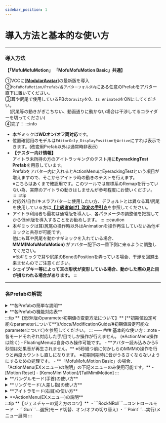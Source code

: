 ```yaml
---
sidebar_position: 1
---
```


# 導入方法と基本的な使い方  

----
### 導入方法
**【「MofuMofuMotion」 「MofuMofuMotion Basic」共通】**    

①VCCに[[**ModularAvatar**](https://modular-avatar.nadena.dev/ja)]の最新版を導入  
②```MofuMofuMotion/Prefab/各アバターフォルダ内```にある任意のPrefabをアバター直下に置いてください。  
③耳や尻尾で使用しているPBの```Gravity```を0、```Is Animated```をONにしてください。  
　(尻尾等の動きがぎこちない、動画通りに動かない場合は干渉してるコライダーを切ってください)  
④完了！
:::info
- 本ギミックは**WDオン/オフ両対応**です。
- 位置確認用のモデルは```EditorOnly_DisplayPositionをActive```にすれば表示できます。(改変用Prefab以外は通常時非表示)
- **【テスター向け情報】**  
    アイトラ未所持の方のアイトラッキングのテスト用に**EyerackingTest Prefab**を用意しています。  
    Prefabをアバター内に入れるとActionMenuにEyerackingTestという項目が増えますので、そこからアイトラ時の動きのテストを行えます。  
    ※こちらはあくまで確認用です。このツールでは座標系のRemapを行っていない為、実際のアイトラの動きはしませんが参考程度にお使いください。  
:::
:::tip
- 対応外/自作/キメラアバターに使用したい方、デフォルトとは異なる耳/尻尾を使用している方は[**【上級者向け】改変の手引き**](/docs/ModificationGuide)を参照してください。
- アイトラ利用者も最初は通常版を導入し、各パラメータの調整値を把握してから低bit版を導入することをお勧めします。
:::
:::caution
- 本ギミックは耳/尻尾の操作時以外はAnimationを操作再生していない為他ギミックと共存が可能です。  
    他にも耳や尻尾を動かすギミックを入れている場合、**MMM(MofuMofuMotion)** がアバター配下の一番下側に来るように調整してください。  
    ※他ギミックで耳や尻尾のBoneのPositionを弄っている場合、干渉を回避出来ませんのでご注意ください。
- **シェイプキー等によって耳の形状が変形している場合、動かした際の見た目が損なわれる場合があります。**
:::

----
### 各Prefabの解説
<details>
<summary>**各Prefabの簡単な説明**</summary>
- **01_MMM**
    - **24bit**
    - 通常版です。FloatingMenuでの操作とActionMenuでの操作が可能です。
    - デスクトップモードではActionMenuでの操作のみとなります。
    <br/>
- **02_MMM_SuperLite**
    - **5bit**
    - ActionMenuからの耳/尻尾操作、UIカラー変更機能、アイトラ可動域調整機能、もふもふ音設定を外した軽量版です。  
        耳/尻尾はFloatingMenuでの操作のみ可能となります。  
        (ActionメニューはLocalのアイトラモード設定を使用可能)  
    - 各調整値は一度試して値を覚えていればMA Parametersから初期値として設定可能です。(アップロード時のみ)  
    - **デスクトップモードは非対応となります。**
    <br/>
- **03_MMM_EyeModeOnly_2bit**
    - **2bit**
    - **SuperLite**をアイトラモード限定にしたバージョンです。
    <br/>
- **04_MMM_EyeModeOnly_0bit**
    - **0bit**
    - **04_MMM_EyeModeOnly_2bit**から、更にオンオフ機能、モード切替の保存機能を外したバージョンです。
    - **このPrefabのみメニュー非展開状態では待機状態のリングが表示されなくなっています。(常時表示されると視界の邪魔になるため)**
    - このPrefabのみデスクトップモードでもメニュー展開も行えますが操作はできません。
    <br/>
- **05_MMM_ActionMenuOnly**
    - **20bit**
    - **通常版**からFloatingMenu機能を外し、ActionMenuからの操作のみにしたバージョンです。
    - デスクトップ/VR対応です。
    - UIカラー変更は尻尾を触れ合った際のFlowerParticleに反映されます。
    <br/>
</details>

<details>
<summary>**各Prefabの機能対応表**</summary>

**【記号解説】**  
〇：VRC内で設定可能  
△：アップロード時のみ設定可能  
**【用語】**  
AM：ActionMenu  
FM：FloatingMenu  

|**機能**|**【MMM】<br/>通常版**|**【MMM】<br/>SuperLite**|**【MMM】<br/>EyeModeOnly_2bit**|**【MMM】<br/>EyeModeOnly_0bit**|**【MMM】<br/>ActionMenuOnly**|**【MMM_Basic】**|
|:---|:---:|:---:|:---:|:---:|:---:|:---:|  
|最大消費パラメーター数|24bit|5bit|2bit|0bit|20bit|32bit|  
|待機状態選択可能箇所|5箇所<br/>・右目<br/>・両腕<br/>・両人差し指|5箇所<br/>・右目<br/>・両腕<br/>・両人差し指|1箇所<br/>・右目|1箇所<br/>・右目|0箇所||  
|Motion Reset(固定解除)<br/>※AM操作時のみ|◯||||◯|◯|  
|けもみみ操作|◯||||◯|◯|  
|尻尾操作|◯||||◯|◯|  
|**【色変更】**<br/>ベース色変更(FM/パーティクル)|◯|△|△|△|◯||  
|**【色変更】**<br/>明度変更(FM/パーティクル)|◯|△|△|△|◯||  
|もふもふ音制御(Global)|◯|△|△|△|△||  
|もふもふ音制御(Local)|◯|◯|◯|◯|◯||  
|**【ビルド時のみ】**<br/>音符パーティクル制御|△|△|△|△|△||  
|**【アイトラ時のみ】**<br/>アイトラ可動域<br/>調整|◯|△|△|△|||  
|**【アイトラ時のみ】**<br/>サブメニュー押下<br/>時間調整|◯|◯|◯|△|||  
|**【アイトラ時のみ】 【Localのみ】**<br/>FMサイズ変更|〇|〇|〇|〇|||  
|**【アイトラ時のみ】 【Localのみ】**<br/>FM位置変更|〇|〇|〇|〇|||  
|**【アイトラ時のみ】 【Localのみ】**<br/>FM奥行き変更|〇|〇|〇|〇|||  
</details>
:::tip
**【低Bit版のparameter初期値の変更方法について】**  
[**初期値設定可能なparameterについて**](/docs/ModificationGuide/#初期値設定可能なparameterについて)を参照してください。
:::
----
### 基本的な使い方
:::note 
- 各モードそれぞれ対応した手/目でしか操作が行えません。 (※ActionMenu操作は除く) 
- FloatingMenuは自身のみ操作可能です。  
- **アバター読み込みから5秒間は効果音が再生されません。**  
    ※5秒経つ前に何かしらのMMMの操作を行うと再度カウントし直しになります。  
    ※初期同期時に音がうるさくならないようにするための処理です。  
- **「MofuMofuMotion Basic」の場合、「ActionMenu(EXメニュー)の説明」の下記メニューのみ使用可能です。**  
    - [Motion Reset]
    - [KemoMimiMotion]/[TailMimiMotion]
:::

<details>
<summary>**バングルモード(手首)の使い方**</summary>

※通常版/Lite/SuperLite限定  

**【バングルモード(右手)】**   
**[起動/終了]**  
```右手RockNRoll + 左手Gun```  
左手人差し指で右手首のContactに一瞬触れてください。  

**[FloatingMenu展開]**  
```左手RockNRoll + 右手Point (1秒間維持)```  
左手は起動時のみ。右手はPointにしている間FloatingMenuが展開されます。  
中央のリング内に右手人差し指を置くことで対応したモードの動作が行えます。  

**[モード切替]**  
右手人差し指でFloatingMenu右上の小さい方のアイコンを押下してください。  


**【バングルモード(左手)】**  
それぞれ **バングルモード(右手)** と逆のハンドジェスチャー/Contact位置になります。  
:::caution
本ギミックはIKを利用し同期を行うことでEXParameterの削減を行っています。  
そのため激しい動きや回線によっては同期ずれが発生することがあります。予めご了承ください。  
※特に **バングル/リングモードでメニューを展開中(ワールド固定する際)に手を動かしているとメニュー位置の同期ズレが発生します。**  
　メニュー展開中はなるべく手を動かさないようにしてください。  
:::
</details>
<details>
<summary>**リングモード(人差し指)の使い方**</summary>

※通常版/Lite/SuperLite限定  

**【リングモード(右指)】**  
**[起動/終了]**  
```右手RockNRoll + 左手Gun```  
左手人差し指で右手人差し指のContactに一瞬触れてください。  

他の操作はバングルモード(右手)と同様です。  

**【リングモード(左指)】**  
それぞれ **リングモード(右手)** と逆のハンドジェスチャー/Contactになります。  
:::caution
本ギミックはIKを利用し同期を行うことでEXParameterの削減を行っています。  
そのため激しい動きや回線によっては同期ずれが発生することがあります。予めご了承ください。  
※特に **バングル/リングモードでメニューを展開中(ワールド固定する際)に手を動かしているとメニュー位置の同期ズレが発生します。**  
　メニュー展開中はなるべく手を動かさないようにしてください。  
:::
</details>
<details>
<summary>**アイトラモード(右目)の使い方**</summary>

※ActionMenuOnly版以外

**【アイトラモード】**  
**[起動/終了]**  
```右手Gun + 左手RockNRoll```  
右手人差し指で右目横のContactに一瞬触れてください。  

**[メニュー展開]**  
```右手Point + 左手RockNRoll (1秒間維持)```  
左手は起動時のみ。右手はPointにしている間メニューが展開されます。  
メニュー展開後は自動でアイトラでの操作が有効となります。  

**[モード切替]**  
メニュー右上の小さい方のアイコンを1秒以上(設定変更可)見つめると切り替えられます。  
</details>
<details>
<summary>**ActionMenu(EXメニュー)の説明**</summary>

![ActionMenu_Icons](/img/homepage/ActionMenu_Icons.png)
- **[Motion Reset]**  
    けもみみと尻尾を動かしている際に位置をリセットします。
- **[KemoMimiMotion]/[TailMimiMotion]**  
    けもみみと尻尾をActionMenuから操作します。(FloatingMenu展開中は使用できません。)
- **[Change Color]**  
    フローティングメニュー/FlowerParticleの基本色/明度変更を行います。
    - **[Change Base Color]**  
        基本色を変更します。
    - **[Change Lightness]**  
        明度を変更します。
- **[FluffyTouchAudio]**  
    もふもふ音の設定です。
    - **[FluffyTouchAudio Active]**  
        耳や尻尾で触った際の音を有効化します。  
        この音声はParticle同様、操作中の部位が何かに触れている際のみ有効になります。
    - **[Enable Self Sound]**  
        自身でも音を聞こえるようにするかの設定です。
- **[FloatingMenu Control]**  
    FloatingMenu周りの設定を行います。  
    - **[Active]**  
        MMMを有効化します。  
    - **[EyeTracking Mode]**  
        アイトラッキングモードに変更します。  
    - **[Left Hand]**  
        バングル/リングモード時、左手に変更します。  
    - **[Ring Mode]**  
        リングモードに変更します。  
    - **[[Local] EyeMenu Adjustment]**  
        ※Localでのみアイトラモード時の見え方を変更する設定項目です。
        - **[Eye Movement Range]**  
            アイトラの可動域の調整を行います。  
            可動域を調整する際は専用オーバーレイが表示されます。  
            アイトラのParameterに合わせて、外円が1.0/内側が0.7のラインを表しています。  
            サブメニューアイコンにPointerを合わせられるように可動域を調整してください。  
            **※Remoteには設定した倍率のみが同期されます。**
        - **[SubMenu Switching Change HoldTime]**  
            アイトラ使用時のモード切替時に何秒選択し続けたら切り替わるかの時間設定です。  
            0%で1F、100%で1秒で切り替わります。
        - **[EyeMenu Resize]**  
            アイトラモード時のFloatingMenuのサイズを変更します。
        - **[EyeMenu Reposition]**  
            アイトラモード時のFloatingMenuの表示位置を変更します。
        - **[EyeMenu Redepth]**  
            アイトラモード時のFloatingMenuの奥行きを変更します。
:::tip
**【アイトラ可動域の調整について】**  
アイトラモードでメニュー展開後、ActionMenuから[Eye Movement Range]を選択し  
精一杯右上(SubMenuの位置)を向いた状態が丁度SubMenuの位置と重なる様に範囲調整します。  

**【アイトラモード時の位置調整(Local)について】**  
アイトラモード時のFloatingMenuのPointerは視線の先に動くのではなく、VRCFTから送られるOSCデータを元に動いています。  
つまり、**どこにFloatingMenuを動かしてもPointerの動き方は変わりません。**  
上記を念頭に置いて調整してください。
:::
</details>
:::tip
**【ジェスチャーの覚え方のコツ】**  
・```RockNRoll```…コントロールモード  
・```Gun```…選択(モード切替、オン/オフの切り替え)  
・```Point```…実行/メニュー展開  
:::